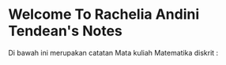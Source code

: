

# Welcome To Rachelia Andini Tendean's Notes

Di bawah ini merupakan catatan Mata kuliah Matematika diskrit :

```{tableofcontents}
```
